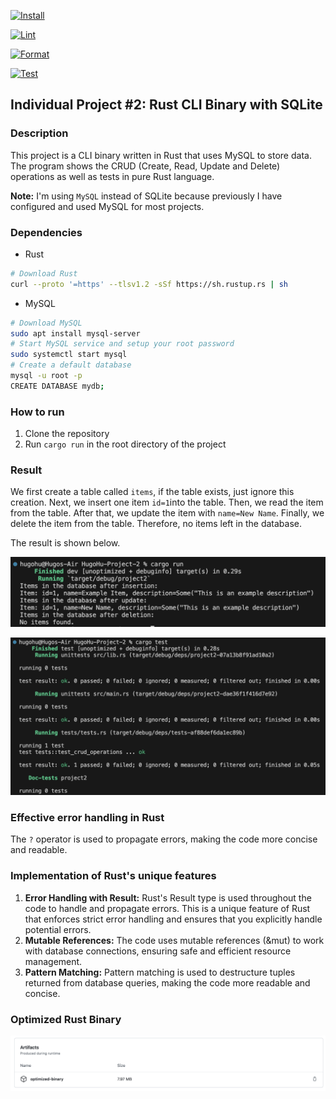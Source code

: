 [![Install](https://github.com/nogibjj/HugoHu-Project-2/actions/workflows/lint.yml/badge.svg)](https://github.com/nogibjj/HugoHu-Project-2/actions/workflows/lint.yml)

[![Lint](https://github.com/nogibjj/HugoHu-Project-2/actions/workflows/rustfmt.yml/badge.svg)](https://github.com/nogibjj/HugoHu-Project-2/actions/workflows/rustfmt.yml)

[![Format](https://github.com/nogibjj/HugoHu-Project-2/actions/workflows/binary.yml/badge.svg)](https://github.com/nogibjj/HugoHu-Project-2/actions/workflows/binary.yml)

[![Test](https://github.com/nogibjj/HugoHu-Project-2/actions/workflows/tests.yml/badge.svg)](https://github.com/nogibjj/HugoHu-Project-2/actions/workflows/tests.yml)


## Individual Project #2: Rust CLI Binary with SQLite

### Description
This project is a CLI binary written in Rust that uses MySQL to store data. The program shows the CRUD (Create, Read, Update and Delete) operations as well as tests in pure Rust language.

**Note:** I'm using ```MySQL``` instead of SQLite because previously I have configured and used MySQL for most projects.

### Dependencies
- Rust
```bash
# Download Rust
curl --proto '=https' --tlsv1.2 -sSf https://sh.rustup.rs | sh
```
- MySQL
```bash
# Download MySQL
sudo apt install mysql-server
# Start MySQL service and setup your root password
sudo systemctl start mysql
# Create a default database
mysql -u root -p
CREATE DATABASE mydb;
```

### How to run
1. Clone the repository
2. Run `cargo run` in the root directory of the project


### Result
We first create a table called ```items```, if the table exists, just ignore this creation. Next, we insert one item ```id=1```into the table. Then, we read the item from the table. After that, we update the item with ```name=New Name```. Finally, we delete the item from the table. Therefore, no items left in the database. 

The result is shown below.

![](data/demo.png)

![](data/test.png)


### Effective error handling in Rust
The ```?``` operator is used to propagate errors, making the code more concise and readable.


### Implementation of Rust's unique features
1. **Error Handling with Result:** Rust's Result type is used throughout the code to handle and propagate errors. This is a unique feature of Rust that enforces strict error handling and ensures that you explicitly handle potential errors.
2. **Mutable References:** The code uses mutable references (&mut) to work with database connections, ensuring safe and efficient resource management.
3. **Pattern Matching:** Pattern matching is used to destructure tuples returned from database queries, making the code more readable and concise.


### Optimized Rust Binary
![](data/artifact.png)
